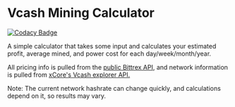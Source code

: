 # Vcash Mining Calculator

[![Codacy Badge](https://api.codacy.com/project/badge/Grade/85871003b9fe40b084a9adb84404b23d)](https://www.codacy.com/app/sum01/vcash-calculator?utm_source=github.com&utm_medium=referral&utm_content=sum01/vcash-calculator&utm_campaign=Badge_Grade)

A simple calculator that takes some input and calculates your estimated profit, average mined, and power cost for each day/week/month/year.

All pricing info is pulled from the [public Bittrex API](https://www.bittrex.com/Home/Api), and network information is pulled from [xCore's Vcash explorer API.](https://explorer.vcash.info/info)

Note: The current network hashrate can change quickly, and calculations depend on it, so results may vary.
